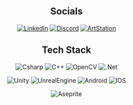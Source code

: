 <h2 align="center"> Socials </h2>
<p align="center">
  <a target="_blank" href="https://www.linkedin.com/in/kaminski-patryk"><img alt="LinkedIn" src="https://img.shields.io/badge/linkedin-%230077B5.svg?style=for-the-badge&logo=linkedin&logoColor=white"/></a>
  <a target="_blank" href="https://www.discordapp.com/users/350412328170422273"><img alt="Discord" src="https://img.shields.io/badge/discord-%237289DA.svg?style=for-the-badge&logo=discord&logoColor=white"/></a>
  <a target="_blank" href="https://skallu.itch.io/"><img alt="ArtStation" src="https://img.shields.io/badge/Itch-%23FF0B34.svg?style=for-the-badge&logo=Itch.io&logoColor=white"/></a>
</p>

<h2 align="center"> Tech Stack </h2>
<p align="center">
  <img alt="Csharp" src="https://img.shields.io/badge/c%23-%23239120.svg?style=for-the-badge&logo=csharp&logoColor=white">
  <img alt="C++" src="https://img.shields.io/badge/c++-%2300599C.svg?style=for-the-badge&logo=c%2B%2B&logoColor=white">
  <img alt="OpenCV" src="https://img.shields.io/badge/opencv-%23white.svg?style=for-the-badge&logo=opencv&logoColor=white">
  <img alt=".Net" src="https://img.shields.io/badge/.NET-5C2D91?style=for-the-badge&logo=.net&logoColor=white">
</p>
<p align="center">
  <img alt="Unity" src="https://img.shields.io/badge/unity-%23000000.svg?style=for-the-badge&logo=unity&logoColor=white">
  <img alt="UnrealEngine" src="https://img.shields.io/badge/unrealengine-%23313131.svg?style=for-the-badge&logo=unrealengine&logoColor=white">
  <img alt="Android" src="https://img.shields.io/badge/Android-3DDC84?style=for-the-badge&logo=android&logoColor=white">
  <img alt="IOS" src="https://img.shields.io/badge/iOS-000000?style=for-the-badge&logo=ios&logoColor=white">
</p>
<p align="center">
  <img alt="Aseprite" src="https://img.shields.io/badge/Aseprite-FFFFFF?style=for-the-badge&logo=Aseprite&logoColor=#7D929E">
</p>

<!--
**Skallu0711/Skallu0711** is a ✨ _special_ ✨ repository because its `README.md` (this file) appears on your GitHub profile.

Here are some ideas to get you started:

- 🔭 I’m currently working on ...
- 🌱 I’m currently learning ...
- 👯 I’m looking to collaborate on ...
- 🤔 I’m looking for help with ...
- 💬 You can ask me about ...
- 📫 How to reach me: ...
- 😄 Pronouns: ...
- ⚡ Fun fact: ...
-->
